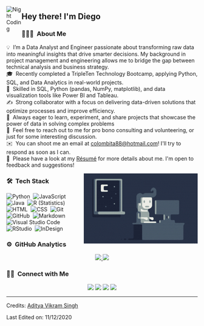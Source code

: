 

<img alt="Night Coding" src="./assets/Hand%20Wave.gif" width='40' align="left"/><h2>Hey there! I'm Diego</h2>

<!-- ## 👋 &nbsp;Hey there! I'm Diego -->

### 👨🏻‍💻 &nbsp;About Me

💡 &nbsp;I’m a Data Analyst and Engineer passionate about transforming raw data into meaningful insights that drive smarter decisions. My background in project management and             engineering allows me to bridge the gap between technical analysis and business strategy.\
🎓 &nbsp;Recently completed a TripleTen Technology Bootcamp, applying Python, SQL, and Data Analytics in real-world projects.\
🌱 &nbsp;Skilled in SQL, Python (pandas, NumPy, matplotlib), and data visualization tools like Power BI and Tableau.\
✍️ &nbsp;Strong collaborator with a focus on delivering data-driven solutions that optimize processes and improve efficiency.\
🤝 &nbsp;Always eager to learn, experiment, and share projects that showcase the power of data in solving complex problems\
💬 &nbsp;Feel free to reach out to me for pro bono consulting and volunteering, or just for some interesting discussion.\
✉️ &nbsp;You can shoot me an email at colombita88@hotmail.com! I'll try to respond as soon as I can.\
📄 &nbsp;Please have a look at my [Résumé](https://www.linkedin.com/in/diegocifuentes88) for more details about me. I'm open to feedback and suggestions!

<img alt="Night Coding" src="https://raw.githubusercontent.com/AVS1508/AVS1508/master/assets/Night-Coding.gif" align="right"/>

### 🛠 &nbsp;Tech Stack

![Python](https://img.shields.io/badge/-Python-05122A?style=flat&logo=python)&nbsp;
![JavaScript](https://img.shields.io/badge/-JavaScript-05122A?style=flat&logo=javascript)&nbsp;
![Java](https://img.shields.io/badge/-Java-05122A?style=flat&logo=Java&logoColor=FFA518)&nbsp;
![R (Statistics)](https://img.shields.io/badge/-R-05122A?style=flat&logo=R&logoColor=276DC3)\
![HTML](https://img.shields.io/badge/-HTML-05122A?style=flat&logo=HTML5)&nbsp;
![CSS](https://img.shields.io/badge/-CSS-05122A?style=flat&logo=CSS3&logoColor=1572B6)&nbsp;
![Git](https://img.shields.io/badge/-Git-05122A?style=flat&logo=git)&nbsp;
![GitHub](https://img.shields.io/badge/-GitHub-05122A?style=flat&logo=github)&nbsp;
![Markdown](https://img.shields.io/badge/-Markdown-05122A?style=flat&logo=markdown)\
![Visual Studio Code](https://img.shields.io/badge/-Visual%20Studio%20Code-05122A?style=flat&logo=visual-studio-code&logoColor=007ACC)&nbsp;
![RStudio](https://img.shields.io/badge/-RStudio-05122A?style=flat&logo=rstudio)&nbsp;
![InDesign](https://img.shields.io/badge/-InDesign-05122A?style=flat&logo=adobe-indesign)

### ⚙️ &nbsp;GitHub Analytics

<p align="center">
<a href="https://github.com/diegocifuentes88">
  <img height="180em" src="https://github-readme-stats-eight-theta.vercel.app/api?username=AVS1508&show_icons=true&theme=algolia&include_all_commits=true&count_private=true"/>
  <img height="180em" src="https://github-readme-stats-eight-theta.vercel.app/api/top-langs/?username=AVS1508&layout=compact&langs_count=8&theme=algolia"/>
</a>
</p>

### 🤝🏻 &nbsp;Connect with Me

<p align="center">
<a href="https://linkedin.com/in/diegocifuentes88"><img src="https://img.shields.io/badge/-Diego%20Cifuentes-0077B5?style=flat&logo=Linkedin&logoColor=white"/></a>
<a href="mailto:colombita827@gmail.com"><img src="https://img.shields.io/badge/-colombita827@gmail.com-D14836?style=flat&logo=Gmail&logoColor=white"/></a>
<a href="https://instagram.com/diego.cifuentes88"><img src="https://img.shields.io/badge/-@diego.cifuentes88-E4405F?style=flat&logo=Instagram&logoColor=white"/></a>
<a href="https://facebook.com/diegocifuentes"><img src="https://img.shields.io/badge/-@DiegoCifuentes-1877F2?style=flat&logo=Facebook&logoColor=white"/></a>
</p>

-----
Credits: [Aditya Vikram Singh](https://github.com/AVS1508)

Last Edited on: 11/12/2020
